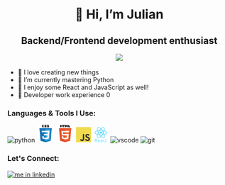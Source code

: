 <h1 align="center">👋 Hi, I’m Julian</h1>
<h2 align="center">Backend/Frontend development enthusiast</h2>
<p align="center">
	<a href="https://github.com/DenverCoder1/readme-typing-svg"><img src="https://readme-typing-svg.herokuapp.com?size=30&color=FFFFFF&background=000000&center=true&vCenter=true&width=500&height=100&lines=Junior+Backend/frontend+Programmer;Algorithms;Always+learning+new+things"></a>
<p/>


- 🍃 I love creating new things
- 📖 I’m currently mastering Python
- 🎨 I enjoy some React and JavaScript as well! 
- 🐙 Developer work experience 0



<h3>Languages & Tools I Use:</h3>
<p>
<img src="https://cdn.jsdelivr.net/gh/devicons/devicon/icons/python/python-original-wordmark.svg" alt="python" width="37.5" height="37.5"/>
<img src="https://raw.githubusercontent.com/devicons/devicon/master/icons/css3/css3-original-wordmark.svg" alt="css3" width="40" height="40"/>
<img src="https://raw.githubusercontent.com/devicons/devicon/master/icons/html5/html5-original-wordmark.svg" alt="html5" width="40" height="40"/>
<img src="https://raw.githubusercontent.com/devicons/devicon/master/icons/javascript/javascript-original.svg" alt="javascript" width="35" height="35"/>
<img src="https://raw.githubusercontent.com/devicons/devicon/master/icons/react/react-original-wordmark.svg" alt="react" width="35" height="35" />
<img src="https://cdn.jsdelivr.net/gh/devicons/devicon/icons/vscode/vscode-original.svg" alt="vscode" width="35" height="35"/>
<img src="https://cdn.jsdelivr.net/gh/devicons/devicon/icons/git/git-original.svg" alt="git" width="35" height="35"/>
</p>

<h3>Let's Connect:</h3>
<p><a href="https://www.linkedin.com/in/julian-dulcey-/" target="_blank"><img align="center" src="https://cdn.jsdelivr.net/gh/devicons/devicon/icons/linkedin/linkedin-original.svg" alt="me in linkedin" height="auto" width="30"/></a></p>

<!--
**Julian/Julian** is a ✨ _special_ ✨ repository because its `README.md` (this file) appears on your GitHub profile.

Here are some ideas to get you started:

- 🔭 I’m currently working on ...
- 🌱 I’m currently learning ...
- 👯 I’m looking to collaborate on ...
- 🤔 I’m looking for help with ...
- 💬 Ask me about ...
- 📫 How to reach me: ...
- 😄 Pronouns: ...
- ⚡ Fun fact: ...
-->
